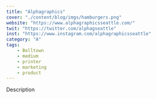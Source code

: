 ```yaml
---
title: "Alphagraphics"
cover: "./content/blog/imgs/hamburgers.png"
website: "https://www.alphagraphicsseattle.com/"
twit: "https://twitter.com/alphagseattle"
inst: "https://www.instagram.com/alphagraphicsseattle"
category: "A"
tags:
    - Belltown
    - medium
    - printer
    - marketing
    - product
---
```


Description
